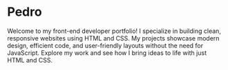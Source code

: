 # Pedro
Welcome to my front-end developer portfolio! I specialize in building clean, responsive websites using HTML and CSS. My projects showcase modern design, efficient code, and user-friendly layouts without the need for JavaScript. Explore my work and see how I bring ideas to life with just HTML and CSS.

